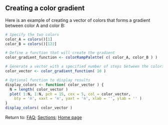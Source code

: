 ## Creating a color gradient

Here is an example of creating a vector of colors that forms a gradient between color A and color B:

```R
# Specify the two colors
color_A = colors()[1]
color_B = colors()[122]

# Define a function that will create the gradient
color_gradient_function <- colorRampPalette( c( color_A, color_B ) )

# Generate a vector with a specified number of steps between the colors
color_vector <- color_gradient_function( 10 )

# Optional function to display results
display_colors <- function( color_vector ) {
  N = length( color_vector )
  plot( 1:N, 1:N, pch = 15, cex = 5, col = color_vector, 
    bty = 'n', xaxt = 'n', yaxt = 'n', xlab = '', ylab = '' )
}
display_colors( color_vector )
```

Return to:
[FAQ](C06_P000_FAQ.md);
[Sections](C00_P002_Chapters.md);
[Home page](https://rettopnivek.github.io/R_training/)

